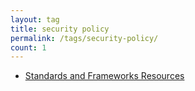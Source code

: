 ```yaml
---
layout: tag
title: security policy
permalink: /tags/security-policy/
count: 1
---
```


- [Standards and Frameworks Resources](https://itsmejayd.github.io/blog/resources%20directory/standards-and-frameworks-resources/)
